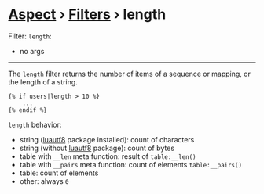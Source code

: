 [Aspect](./../../readme.md) › [Filters](./../filters.md) › length
================

<!-- {% raw %} -->

Filter: `length`:
* no args

---

The `length` filter returns the number of items of a sequence or mapping, or the length of a string.

```twig
{% if users|length > 10 %}
    ...
{% endif %}
```

`length` behavior:

* string ([luautf8](https://luarocks.org/modules/dannote/utf8) package installed): count of characters 
* string (without [luautf8](https://luarocks.org/modules/dannote/utf8) package): count of bytes
* table with `__len` meta function: result of `table:__len()`
* table with `__pairs` meta function: count of elements `table:__pairs()`
* table: count of elements 
* other: always `0`

<!-- {% endraw %} -->
